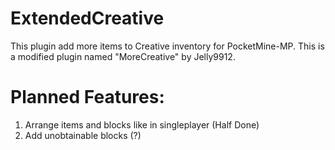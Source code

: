 # ExtendedCreative
This plugin add more items to Creative inventory for PocketMine-MP. This is a modified plugin named "MoreCreative" by Jelly9912.

# Planned Features:

1. Arrange items and blocks like in singleplayer (Half Done)
2. Add unobtainable blocks (?)
